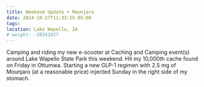 ```yaml
---
title: Weekend Update + Mounjaro
date: 2024-10-27T11:33:55-05:00
tags:
location: Lake Wapello, IA
# weight: -20241027
---
```


Camping and riding my new e-scooter at Caching and Camping event(s) around Lake Wapello State Park this weekend.  Hit my 10,000th cache found on Friday in Ottumwa.  Starting a new GLP-1 regimen with 2.5 mg of Mounjaro (at a reasonable price) injected Sunday in the right side of my stomach.  
